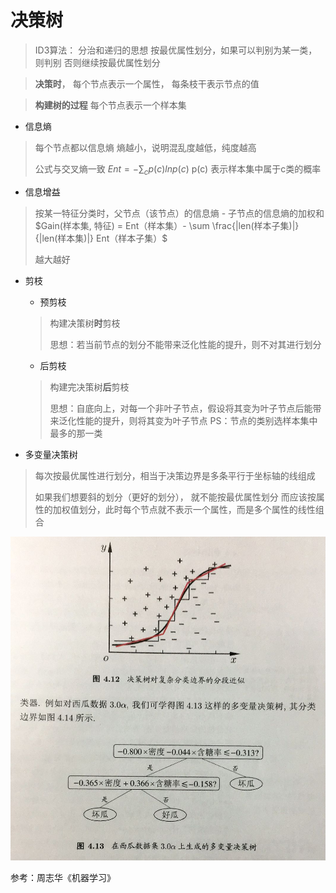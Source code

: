 # 决策树

> ID3算法：
> 分治和递归的思想
> 按最优属性划分，如果可以判别为某一类，则判别
> 否则继续按最优属性划分

> **决策时**，
> 每个节点表示一个属性，
> 每条枝干表示节点的值

> **构建树的过程**
> 每个节点表示一个样本集

- 信息熵
> 每个节点都以信息熵
> 熵越小，说明混乱度越低，纯度越高
> 
> 公式与交叉熵一致
> $Ent =  - \sum_c p(c)lnp(c)$
> p(c) 表示样本集中属于c类的概率

- 信息增益
> 按某一特征分类时，父节点（该节点）的信息熵 - 子节点的信息熵的加权和
> $Gain(样本集, 特征) = Ent（样本集）- \sum \frac{|len(样本子集)|}{|len(样本集)|} Ent（样本子集）$
> 
> 越大越好

- 剪枝
  - 预剪枝
  > 构建决策树**时**剪枝
  >
  > 思想：若当前节点的划分不能带来泛化性能的提升，则不对其进行划分
  
  - 后剪枝
  > 构建完决策树**后**剪枝
  > 
  > 思想：自底向上，对每一个非叶子节点，假设将其变为叶子节点后能带来泛化性能的提升，则将其变为叶子节点
  > PS：节点的类别选样本集中最多的那一类

- 多变量决策树
> 每次按最优属性进行划分，相当于决策边界是多条平行于坐标轴的线组成
> 
> 如果我们想要斜的划分（更好的划分），
> 就不能按最优属性划分
> 而应该按属性的加权值划分，此时每个节点就不表示一个属性，而是多个属性的线性组合

![decisionTree](decisionTree.jpg)

参考：周志华《机器学习》
